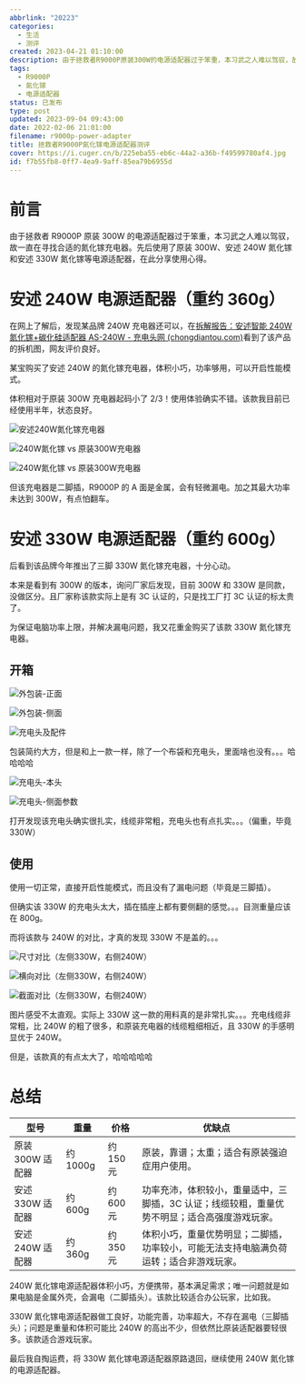 ```yaml
---
abbrlink: "20223"
categories:
  - 生活
  - 测评
created: 2023-04-21 01:10:00
description: 由于拯救者R9000P原装300W的电源适配器过于笨重，本习武之人难以驾驭，故一直在寻找合适的氮化镓充电器。先后使用了原装300W、安述240W氮化镓和安述330W氮化镓等电源适配器，在此分享使用心得。
tags:
  - R9000P
  - 氮化镓
  - 电源适配器
status: 已发布
type: post
updated: 2023-09-04 09:43:00
date: 2022-02-06 21:01:00
filename: r9000p-power-adapter
title: 拯救者R9000P氮化镓电源适配器测评
cover: https://i.cuger.cn/b/225eba55-eb6c-44a2-a36b-f49599780af4.jpg
id: f7b55fb8-0ff7-4ea9-9aff-85ea79b6955d
---
```


# 前言

由于拯救者 R9000P 原装 300W 的电源适配器过于笨重，本习武之人难以驾驭，故一直在寻找合适的氮化镓充电器。先后使用了原装 300W、安述 240W 氮化镓和安述 330W 氮化镓等电源适配器，在此分享使用心得。

# 安述 240W 电源适配器（重约 360g）

在网上了解后，发现某品牌 240W 充电器还可以，在[拆解报告：安述智能 240W 氮化镓+碳化硅适配器 AS-240W - 充电头网 (chongdiantou.com)](https://www.chongdiantou.com/archives/96479.html)看到了该产品的拆机图，网友评价良好。

某宝购买了安述 240W 的氮化镓充电器，体积小巧，功率够用，可以开启性能模式。

体积相对于原装 300W 充电器起码小了 2/3！使用体验确实不错。该款我目前已经使用半年，状态良好。

![安述240W氮化镓充电器](https://i.cuger.cn/b/449e6c1b-9c9a-46b7-ae0c-890580ab06bd.png)

![240W氮化镓 vs 原装300W充电器](https://i.cuger.cn/b/1647867639190-6c6edd76a82a8a5c59cc28069fbf4d49.jpg)

![240W氮化镓 vs 原装300W充电器](https://i.cuger.cn/b/1647867701714-e7aa9e396d5a1affc86a534b6a403816.jpg)

但该充电器是二脚插，R9000P 的 A 面是金属，会有轻微漏电。加之其最大功率未达到 300W，有点怕翻车。

# 安述 330W 电源适配器（重约 600g）

后看到该品牌今年推出了三脚 330W 氮化镓充电器，十分心动。

本来是看到有 300W 的版本，询问厂家后发现，目前 300W 和 330W 是同款，没做区分。且厂家称该款实际上是有 3C 认证的，只是找工厂打 3C 认证的标太贵了。

为保证电脑功率上限，并解决漏电问题，我又花重金购买了该款 330W 氮化镓充电器。

## 开箱

![外包装-正面](https://i.cuger.cn/b/1647867755624-37008a9366c039067b4c14bfb969736a.jpg)

![外包装-侧面](https://i.cuger.cn/b/1647867759348-d5df0c513c4853809aaccd8b82a536cf.jpg)

![充电头及配件](https://i.cuger.cn/b/1647867777763-68440e30f1c7527ba3dcc56ab07aa636.jpg)

包装简约大方，但是和上一款一样，除了一个布袋和充电头，里面啥也没有。。。哈哈哈哈

![充电头-本头](https://i.cuger.cn/b/1647867780404-3f14dc113685404c5095fb6f9f8f8e4a.jpg)

![充电头-侧面参数](https://i.cuger.cn/b/1647867783840-87f763cfd4cd6273eda20fbfa9e67584.jpg)

打开发现该充电头确实很扎实，线缆非常粗，充电头也有点扎实。。。（偏重，毕竟 330W）

## 使用

使用一切正常，直接开启性能模式，而且没有了漏电问题（毕竟是三脚插）。

但确实该 330W 的充电头太大，插在插座上都有要侧翻的感觉。。。目测重量应该在 800g。

而将该款与 240W 的对比，才真的发现 330W 不是盖的。。。

![尺寸对比（左侧330W，右侧240W）](https://i.cuger.cn/b/1647867787024-d502af7c0d6d73f18575ed51daf5555b.jpg)

![横向对比（左侧330W，右侧240W）](https://i.cuger.cn/b/1647867789017-9093ddcaae8fb5b0b8052d6dbb5f4f95.jpg)

![截面对比（左侧330W，右侧240W）](https://i.cuger.cn/b/91c84c32-75e3-4187-ab2c-1b7d7165e082.jpg)

图片感受不太直观。实际上 330W 这一款的用料真的是非常扎实。。。充电线缆非常粗，比 240W 的粗了很多，和原装充电器的线缆粗细相近，且 330W 的手感明显优于 240W。

但是，该款真的有点太大了，哈哈哈哈哈

# 总结

| 型号             | 重量     | 价格      | 优缺点                                                                                        |
| ---------------- | -------- | --------- | --------------------------------------------------------------------------------------------- |
| 原装 300W 适配器 | 约 1000g | 约 150 元 | 原装，靠谱；太重；适合有原装强迫症用户使用。                                                  |
| 安述 330W 适配器 | 约 600g  | 约 600 元 | 功率充沛，体积较小，重量适中，三脚插，3C 认证；线缆较粗，重量优势不明显；适合高强度游戏玩家。 |
| 安述 240W 适配器 | 约 360g  | 约 350 元 | 体积小巧，重量优势明显；二脚插，功率较小，可能无法支持电脑满负荷运转；适合非游戏玩家。        |

240W 氮化镓电源适配器体积小巧，方便携带，基本满足需求；唯一问题就是如果电脑是金属外壳，会漏电（二脚插头）。该款比较适合办公玩家，比如我。

330W 氮化镓电源适配器做工良好，功能完善，功率超大，不存在漏电（三脚插头）；问题是重量和体积可能比 240W 的高出不少，但依然比原装适配器要轻很多。该款适合游戏玩家。

最后我自掏运费，将 330W 氮化镓电源适配器原路退回，继续使用 240W 氮化镓的电源适配器。
